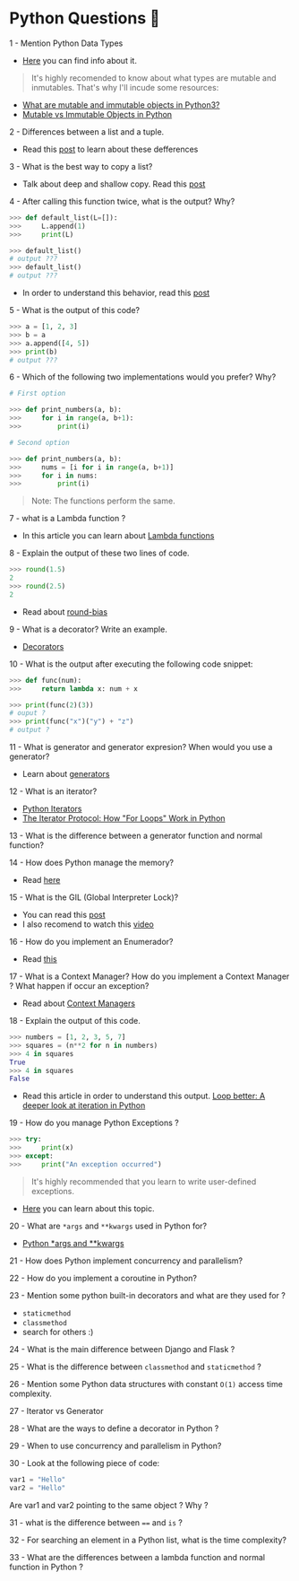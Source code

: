 # Python Questions :snake:

1 - Mention Python Data Types

* [Here](https://www.javatpoint.com/python-data-types) you can find info about it.

> It's highly recomended to know about what types are mutable and inmutables. That's why I'll incude some resources:

* [What are mutable and immutable objects in Python3?](https://www.educative.io/edpresso/what-are-mutable-and-immutable-objects-in-python3)
* [Mutable vs Immutable Objects in Python](https://www.freecodecamp.org/news/mutable-vs-immutable-objects-python/)


2 - Differences between a list and a tuple.

* Read this [post](https://stackabuse.com/lists-vs-tuples-in-python) to learn about these defferences

3 - What is the best way to copy a list?
* Talk about deep and shallow copy. Read this [post](https://www.programiz.com/python-programming/shallow-deep-copy)

4 - After calling this function twice, what is the output? Why?
``` py
>>> def default_list(L=[]):
>>>     L.append(1)
>>>     print(L)

>>> default_list()
# output ???
>>> default_list()
# output ???
```
* In order to understand this behavior, read this [post](https://docs.python-guide.org/writing/gotchas/)

5 - What is the output of this code?
``` py
>>> a = [1, 2, 3]
>>> b = a
>>> a.append([4, 5])
>>> print(b)
# output ???
```
6 - Which of the following two implementations would you prefer? Why?
``` py
# First option

>>> def print_numbers(a, b):
>>>     for i in range(a, b+1):
>>>         print(i)
```

``` py
# Second option

>>> def print_numbers(a, b):
>>>     nums = [i for i in range(a, b+1)]
>>>     for i in nums:
>>>         print(i)
```
> Note: The functions perform the same.

7 - what is a Lambda function ?

* In this article you can learn about [Lambda functions](https://realpython.com/python-lambda/)

8 - Explain the output of these two lines of code.

``` py
>>> round(1.5)
2
>>> round(2.5)
2
```
* Read about [round-bias](https://realpython.com/python-rounding/)

9 - What is a decorator? Write an example.

* [Decorators](https://www.programiz.com/python-programming/decorator)

10 - What is the output after executing the following code snippet:
``` py
>>> def func(num):
>>>     return lambda x: num + x

>>> print(func(2)(3))
# ouput ?
>>> print(func("x")("y") + "z")
# output ?
```

11 - What is generator and generator expresion? When would you use a generator?

* Learn about [generators](https://www.programiz.com/python-programming/generator)

12 - What is an iterator?

* [Python Iterators](https://www.programiz.com/python-programming/iterator)
* [The Iterator Protocol: How "For Loops" Work in Python](https://treyhunner.com/2016/12/python-iterator-protocol-how-for-loops-work/)

13 - What is the difference between a generator function and normal function?

14 - How does Python manage the memory?

* Read [here](https://realpython.com/python-memory-management/)

15 - What is the GIL (Global Interpreter Lock)?

* You can read this [post](https://realpython.com/python-gil/)
* I also recomend to watch this [video](https://www.youtube.com/watch?v=-VH2EvvOCzU)

16 - How do you implement an Enumerador?

* Read [this](https://docs.python.org/3/library/enum.html)

17 - What is a Context Manager? How do you implement a Context Manager ? What happen if occur an exception?

* Read about [Context Managers](https://realpython.com/python-with-statement/#creating-custom-context-managers)

18 - Explain the output of this code.
``` py
>>> numbers = [1, 2, 3, 5, 7]
>>> squares = (n**2 for n in numbers)
>>> 4 in squares
True
>>> 4 in squares
False
```
* Read this article in order to understand this output. [Loop better: A deeper look at iteration in Python](https://opensource.com/article/18/3/loop-better-deeper-look-iteration-python)

19 - How do you manage Python Exceptions ?
``` py
>>> try:
>>>     print(x)
>>> except:
>>>     print("An exception occurred")
```
> It's highly recommended that you learn to write user-defined exceptions.

* [Here](https://www.programiz.com/python-programming/user-defined-exception) you can learn about this topic.

20 - What are `*args` and `**kwargs` used in Python for?

* [Python *args and **kwargs](https://www.programiz.com/python-programming/args-and-kwargs#:~:text=*args%20and%20**kwargs%20are,to%20take%20variable%20length%20argument.&text=**kwargs%20passes%20variable%20number,kwargs%20make%20the%20function%20flexible.)

21 - How does Python implement concurrency and parallelism?

22 - How do you implement a coroutine in Python?

23 - Mention some python built-in decorators and what are they used for ?

   * `staticmethod`
   * `classmethod`
   * search for others :)

24 - What is the main difference between Django and Flask ?

25 - What is the difference between  `classmethod` and `staticmethod` ?

26 -  Mention some Python data structures with constant `O(1)` access time complexity.

27 - Iterator vs Generator

28 - What are the ways to define a decorator in Python ?

29 - When to use concurrency and parallelism in Python?

30 -  Look at the following piece of code:

```python
var1 = "Hello"
var2 = "Hello"
```
Are var1 and var2 pointing to the same object ? Why ?

31 - what is the difference between `==` and `is` ?

32 - For searching an element in a Python list, what is the time complexity?

33 - What are the differences between a lambda function and normal function in Python ?

